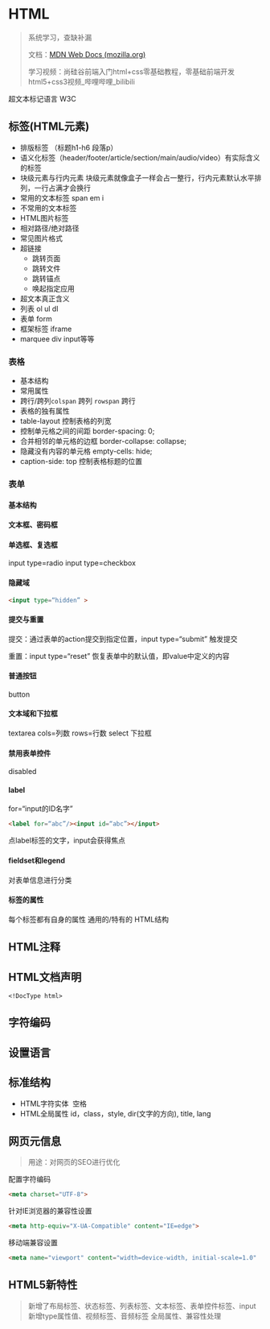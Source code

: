 # HTML

> 系统学习，查缺补漏
> 
> 文档：[MDN Web Docs (mozilla.org)](https://developer.mozilla.org/zh-CN/)
>
> 学习视频：尚硅谷前端入门html+css零基础教程，零基础前端开发html5+css3视频_哔哩哔哩_bilibili

超文本标记语言 W3C

## 标签(HTML元素)

- 排版标签 （标题h1-h6 段落p）
- 语义化标签（header/footer/article/section/main/audio/video）有实际含义的标签
- 块级元素与行内元素 块级元素就像盒子一样会占一整行，行内元素默认水平排列，一行占满才会换行
- 常用的文本标签 span em i
- 不常用的文本标签
- HTML图片标签
- 相对路径/绝对路径
- 常见图片格式
- 超链接
    - 跳转页面
    - 跳转文件
    - 跳转锚点
    - 唤起指定应用
- 超文本真正含义
- 列表 ol ul dl
- 表单 form   
- 框架标签 iframe
- marquee div input等等

### 表格

- 基本结构
- 常用属性
- 跨行/跨列`colspan` 跨列 `rowspan` 跨行
- 表格的独有属性
- table-layout 控制表格的列宽
- 控制单元格之间的间距 border-spacing: 0;
- 合并相邻的单元格的边框 border-collapse: collapse;
- 隐藏没有内容的单元格 empty-cells: hide;
- caption-side: top 控制表格标题的位置

### 表单

#### 基本结构

#### 文本框、密码框

#### 单选框、复选框

input type=radio input type=checkbox

#### 隐藏域

```html
<input type=“hidden” >
```

#### 提交与重置

提交：通过表单的action提交到指定位置，input type=“submit” 触发提交

重置：input type=“reset” 恢复表单中的默认值，即value中定义的内容

#### 普通按钮

button

#### 文本域和下拉框

textarea cols=列数 rows=行数 select 下拉框

#### 禁用表单控件

disabled

#### label

for=“input的ID名字”

```html
<label for=“abc”/><input id=“abc”></input>
```

点label标签的文字，input会获得焦点

#### fieldset和legend

对表单信息进行分类

#### 标签的属性

每个标签都有自身的属性 通用的/特有的 HTML结构

## HTML注释

## HTML文档声明 

`<!DocType html>`

## 字符编码

## 设置语言

## 标准结构

- HTML字符实体  空格
- HTML全局属性 id，class，style, dir(文字的方向), title, lang

## 网页元信息
> 用途：对网页的SEO进行优化

配置字符编码

```html
<meta charset="UTF-8">
```

针对IE浏览器的兼容性设置

```html
<meta http-equiv="X-UA-Compatible" content="IE=edge">
```

移动端兼容设置

```html
<meta name="viewport" content="width=device-width, initial-scale=1.0"
```

## HTML5新特性

> 新增了布局标签、状态标签、列表标签、文本标签、表单控件标签、input新增type属性值、视频标签、音频标签 全局属性、兼容性处理
